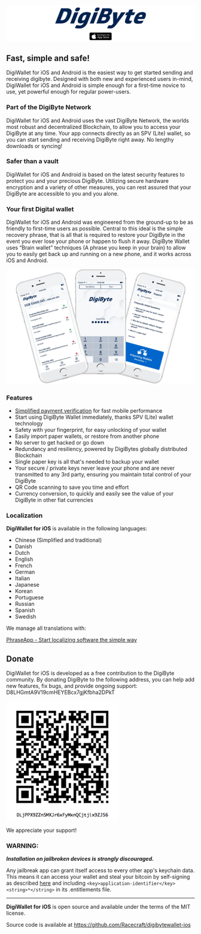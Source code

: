 [![DigiWallet](/images/top-logo.jpg)](https://itunes.apple.com/app/digiwallet/id1328006562)

## Fast, simple and safe!

DigiWallet for iOS and Android is the easiest way to get started sending and receiving digibyte. Designed with both new and experienced users in-mind, DigiWallet for iOS and Android is simple enough for a first-time novice to use, yet powerful enough for regular power-users.

### Part of the DigiByte Network

DigiWallet for iOS and Android uses the vast DigiByte Network, the worlds most robust and decentralized Blockchain, to allow you to access your DigiByte at any time. Your app connects directly as an SPV (Lite) wallet, so you can start sending and receiving DigiByte right away. No lengthy downloads or syncing!

### Safer than a vault

DigiWallet for iOS and Android is based on the latest security features to protect you and your precious DigiByte. Utilizing secure hardware encryption and a variety of other measures, you can rest assured that your DigiByte are accessible to you and you alone.

### Your first Digital wallet

DigiWallet for iOS and Android was engineered from the ground-up to be as friendly to first-time users as possible. Central to this ideal is the simple recovery phrase, that is all that is required to restore your DigiByte in the event you ever lose your phone or happen to flush it away. DigiByte Wallet uses “Brain wallet” techniques (A phrase you keep in your brain) to allow you to easily get back up and running on a new phone, and it works across iOS and Android.

![screenshots](/images/screenshots.jpg)

### Features

- [Simplified payment verification](https://github.com/bitcoin/bips/blob/master/bip-0037.mediawiki) for fast mobile performance
- Start using DigiByte Wallet immediately, thanks SPV (Lite) wallet technology
- Safety with your fingerprint, for easy unlocking of your wallet
- Easily import paper wallets, or restore from another phone
- No server to get hacked or go down
- Redundancy and resiliency, powered by DigiBytes globally distributed Blockchain
- Single paper key is all that's needed to backup your wallet
- Your secure / private keys never leave your phone and are never transmitted to any 3rd party, ensuring you maintain total control of your DigiByte
- QR Code scanning to save you time and effort
- Currency conversion, to quickly and easily see the value of your DigiByte in other fiat currencies

### Localization

**DigiWallet for iOS** is available in the following languages:

- Chinese (Simplified and traditional)
- Danish
- Dutch
- English
- French
- German
- Italian
- Japanese
- Korean
- Portuguese
- Russian
- Spanish
- Swedish

We manage all translations with:

[PhraseApp - Start localizing software the simple way](https://phraseapp.com)

## Donate

DigiWallet for iOS is developed as a free contribution to the DigiByte community.  By donating DigiByte to the following address, you can help add new features, fix bugs, and provide ongoing support: D8LHGmtA9V19cmHEYEBcx7gjKfbha2DPkT

![donate](/images/digiwallet_donation.jpg)

We appreciate your support!

### WARNING:

***Installation on jailbroken devices is strongly discouraged.***

Any jailbreak app can grant itself access to every other app's keychain data. This means it can access your wallet and steal your bitcoin by self-signing as described [here](http://www.saurik.com/id/8) and including `<key>application-identifier</key><string>*</string>` in its .entitlements file.

---

**DigiWallet for iOS** is open source and available under the terms of the MIT license.

Source code is available at https://github.com/Racecraft/digibytewallet-ios

